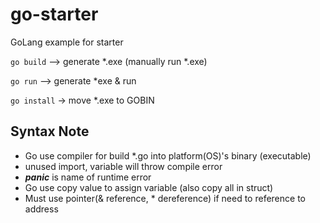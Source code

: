 # go-starter
GoLang example for starter

```go build``` --> generate *.exe (manually run *.exe)


```go run``` --> generate *exe & run 

```go install``` -> move *.exe to GOBIN


## Syntax Note
- Go use compiler for build *.go into platform(OS)'s binary (executable)
- unused import, variable will throw compile error
- ***panic*** is name of runtime error
- Go use copy value to assign variable (also copy all in struct)
- Must use pointer(& reference, * dereference) if need to reference to address